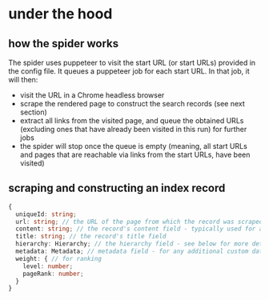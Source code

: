 # under the hood

## how the spider works

The spider uses puppeteer to visit the start URL (or start URLs) provided in the config file. It queues a puppeteer job for each start URL.
In that job, it will then:
- visit the URL in a Chrome headless browser
- scrape the rendered page to construct the search records (see next section)
- extract all links from the visited page, and queue the obtained URLs (excluding ones that have already been visited in this run) for further jobs
- the spider will stop once the queue is empty (meaning, all start URLs and pages that are reachable via links from the start URLs, have been visited)

## scraping and constructing an index record

```ts
{
  uniqueId: string;
  url: string; // the URL of the page from which the record was scraped (in other words, the page where the content was found)
  content: string; // the record's content field - typically used for a search result's description
  title: string; // the record's title field
  hierarchy: Hierarchy; // the hierarchy field - see below for more details
  metadata: Metadata; // metadata field - for any additional custom data from the scraper
  weight: { // for ranking
    level: number;
    pageRank: number;
  }
}
```